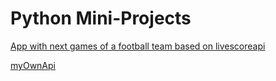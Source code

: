 # Python Mini-Projects

[App with next games of a football team based on livescoreapi](https://github.com/mmmyjak/Python-Mini-projects/blob/main/ekstraklasa%20api/ekstraklasa.py)

[myOwnApi](https://github.com/mmmyjak/Python-Mini-projects/tree/main/myApi)
